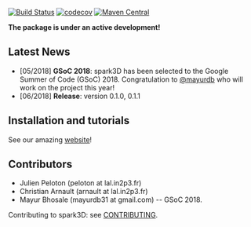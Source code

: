[![Build Status](https://travis-ci.org/theastrolab/spark3D.svg?branch=master)](https://travis-ci.org/theastrolab/spark3D)
[![codecov](https://codecov.io/gh/theastrolab/spark3D/branch/master/graph/badge.svg)](https://codecov.io/gh/theastrolab/spark3D)
[![Maven Central](https://maven-badges.herokuapp.com/maven-central/com.github.JulienPeloton/spark3d_2.11/badge.svg?style=flat)](https://maven-badges.herokuapp.com/maven-central/com.github.JulienPeloton/spark3d_2.11)

**The package is under an active development!**

## Latest News

- [05/2018] **GSoC 2018**: spark3D has been selected to the Google Summer of Code (GSoC) 2018. Congratulation to [@mayurdb](https://github.com/mayurdb) who will work on the project this year!
- [06/2018] **Release**: version 0.1.0, 0.1.1

## Installation and tutorials

See our amazing [website](https://theastrolab.github.io/spark3D/)!

## Contributors

* Julien Peloton (peloton at lal.in2p3.fr)
* Christian Arnault (arnault at lal.in2p3.fr)
* Mayur Bhosale (mayurdb31 at gmail.com) -- GSoC 2018.

Contributing to spark3D: see [CONTRIBUTING](https://github.com/theastrolab/spark3D/blob/master/CONTRIBUTING.md).
